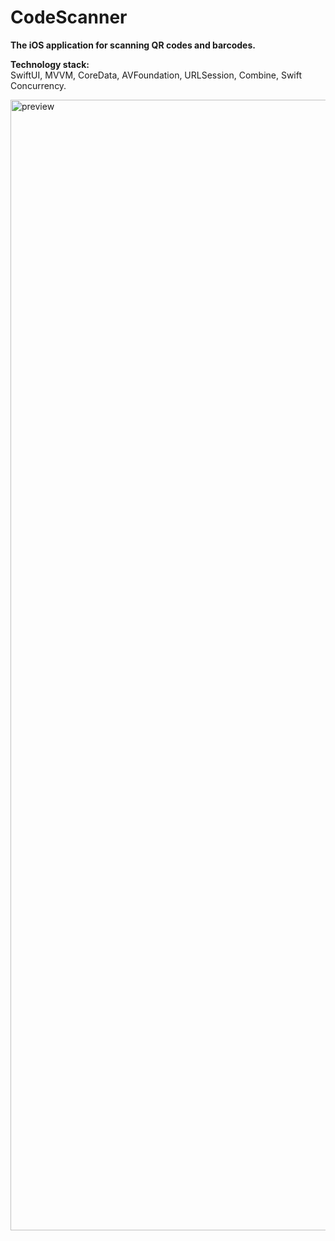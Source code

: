 # CodeScanner
**The iOS application for scanning QR codes and barcodes.**

**Technology stack:**\
SwiftUI, MVVM, CoreData, AVFoundation, URLSession, Combine,
Swift Concurrency.

<img width="3657" height="1809" alt="preview" src="https://github.com/user-attachments/assets/fd987614-e3f7-4832-ba33-e17519cde792" />
